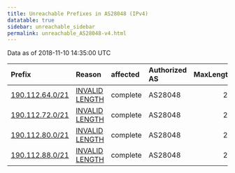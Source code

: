 ```yaml
---
title: Unreachable Prefixes in AS28048 (IPv4)
datatable: true
sidebar: unreachable_sidebar
permalink: unreachable_AS28048-v4.html
---
```


Data as of 2018-11-10 14:35:00 UTC


<div class="datatable-begin"></div>

| Prefix                                                   | Reason                                                                                                    | affected   | Authorized AS   |   MaxLength | Anchor                                         |   unreachable /24s |
|:---------------------------------------------------------|:----------------------------------------------------------------------------------------------------------|:-----------|:----------------|------------:|:-----------------------------------------------|-------------------:|
| [190.112.64.0/21](https://stat.ripe.net/190.112.64.0/21) | [INVALID LENGTH](https://rpki-validator.ripe.net/announcement-preview?asn=AS28048&prefix=190.112.64.0/21) | complete   | AS28048         |          20 | [LACNIC](unreachable_LACNIC_RPKI_Root-v4.html) |                  8 |
| [190.112.72.0/21](https://stat.ripe.net/190.112.72.0/21) | [INVALID LENGTH](https://rpki-validator.ripe.net/announcement-preview?asn=AS28048&prefix=190.112.72.0/21) | complete   | AS28048         |          20 | [LACNIC](unreachable_LACNIC_RPKI_Root-v4.html) |                  8 |
| [190.112.80.0/21](https://stat.ripe.net/190.112.80.0/21) | [INVALID LENGTH](https://rpki-validator.ripe.net/announcement-preview?asn=AS28048&prefix=190.112.80.0/21) | complete   | AS28048         |          20 | [LACNIC](unreachable_LACNIC_RPKI_Root-v4.html) |                  8 |
| [190.112.88.0/21](https://stat.ripe.net/190.112.88.0/21) | [INVALID LENGTH](https://rpki-validator.ripe.net/announcement-preview?asn=AS28048&prefix=190.112.88.0/21) | complete   | AS28048         |          20 | [LACNIC](unreachable_LACNIC_RPKI_Root-v4.html) |                  8 |

<div class="datatable-end"></div>